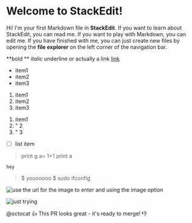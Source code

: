 # Welcome to StackEdit!

Hi! I'm your first Markdown file in **StackEdit**. If you want to learn about StackEdit, you can read me. If you want to play with Markdown, you can edit me. If you have finished with me, you can just create new files by opening the **file explorer** on the left corner of the navigation bar.

**bold **
*italic*
underline or actually a link
[link](www.google.com)

- item1
- item2
- item3

1) item1
2) item2
3) item3

1. item1
2. " 2
3. " 3

- [ ] list item


>print g
>a= 1+1
>print a

`hey`

>$ youooooo
>$ sudo ifconfig

![use the url for the image to enter and using the image option](http://www.dreamlandrollerrink.com/wp-content/uploads/2018/03/unicorncandyland.jpg)

![just trying](https://www.google.com.sg/url?sa=i&rct=j&q=&esrc=s&source=images&cd=&cad=rja&uact=8&ved=2ahUKEwiuht2L8ITcAhXNTn0KHd91C8AQjRx6BAgBEAU&url=https://www.maketecheasier.com/use-markdown-in-wordpress/&psig=AOvVaw170h8U8vDaPb9f5zZmL0se&ust=1530774077489705)

@octocat :+1: This PR looks great - it's ready to merge! :-1:
